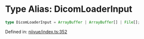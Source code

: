 # Type Alias: DicomLoaderInput

```ts
type DicomLoaderInput = ArrayBuffer | ArrayBuffer[] | File[];
```

Defined in: [niivue/index.ts:352](https://github.com/niivue/niivue/blob/main/packages/niivue/src/niivue/index.ts#L352)
